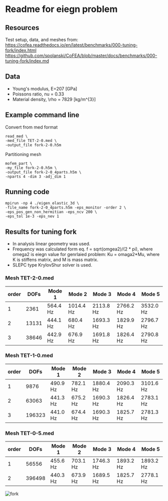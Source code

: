 # Readme for eiegn problem

## Resources

Test setup, data, and meshes from:
https://cofea.readthedocs.io/en/latest/benchmarks/000-tuning-fork/index.html
https://github.com/spolanski/CoFEA/blob/master/docs/benchmarks/000-tuning-fork/index.md

## Data

- Young's modulus, E=207 [GPa]
- Poissons ratio, nu = 0.33
- Material density, \rho = 7829 [kg/m^{3}]


## Example command line

Convert from med format
```
read_med \
-med_file TET-2-0.med \
-output_file fork-2-0.h5m 
```

Partitioning mesh
```
mofem_part \
-my_file fork-2-0.h5m \
-output_file fork-2-0_4parts.h5m \
-nparts 4 -dim 3 -adj_dim 1
```

## Running code

```
mpirun -np 4 ./eigen_elastic_3d \
-file_name fork-2-0_4parts.h5m -eps_monitor -order 2 \
-eps_pos_gen_non_hermitian -eps_ncv 200 \
-eps_tol 1e-3 -eps_nev 1
```

## Results for tuning fork

- In analysis linear geometry was used.
- Frequency was calculated form  eq. f = sqrt(omgea2)/(2 * pi), where omega2 is
eiegn value for genrlaied problem: Ku  = omaga2*Mu, where K is stiffens matrix, 
and M is mass matrix.
- SLEPC type KrylovShur solver is used.

### Mesh TET-2-0.med

| order | DOFs    | Mode 1   | Mode 2    | Mode 3    | Mode 4    | Mode 5    |
--------|---------|----------|-----------|-----------|-----------|-----------|
| 1     | 2361    | 564.4 Hz | 1014.4 Hz | 2113.8 Hz | 2766.2 Hz | 3532.0 Hz |
| 2     | 13131   | 444.1 Hz | 680.4 Hz  | 1693.3 Hz | 1829.9 Hz | 2796.7 Hz |
| 3     | 38646   | 442.9 Hz | 676.9 Hz  | 1691.8 Hz | 1826.4 Hz | 2790.8 Hz |

### Mesh TET-1-0.med

| order | DOFs    | Mode 1   | Mode 2    | Mode 3    | Mode 4    | Mode 5    |
--------|---------|----------|-----------|-----------|-----------|-----------|
| 1     | 9876    | 490.9 Hz | 782.1 Hz  | 1880.4 Hz | 2090.3 Hz | 3101.6 Hz |
| 2     | 63063   | 441.3 Hz | 675.2 Hz  | 1690.3 Hz | 1826.4 Hz | 2783.1 Hz |
| 3     | 196323  | 441.0 Hz | 674.4 Hz  | 1690.3 Hz | 1825.7 Hz | 2781.3 Hz |

### Mesh TET-0-5.med

| order | DOFs    | Mode 1   | Mode 2    | Mode 3    | Mode 4    | Mode 5    |
--------|---------|----------|-----------|-----------|-----------|-----------|
| 1     | 56556   | 455.6 Hz | 703.1 Hz  | 1746.3 Hz | 1893.2 Hz | 1893.2 Hz |
| 2     | 396498  | 440.3 Hz | 673.9 Hz  | 1689.5 Hz | 1825.7 Hz | 2778.1 Hz |


![fork](http://mofem.eng.gla.ac.uk/mofem/html/fork.gif "Tuning fork for oder 3 and TET-1-0")